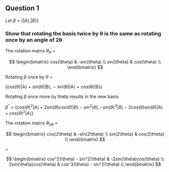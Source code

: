 ## Question 1

Let $\beta$ = $\{|A\rangle, |B\rangle\}$


### Show that rotating the basis twice by θ is the same as rotating once by an angle of 2θ

The rotation matrix $R_{\theta}$ = 

$$ \begin{bmatrix}
cos(\theta) & -sin(\theta) \\
sin(\theta) & cos(\theta) \\
\end{bmatrix} $$

Rotating $\beta$ once by $\theta$ = 

{cos(θ)|A⟩ + sin(θ)|B⟩, − sin(θ)|A⟩ + cos(θ)|B⟩}

Rotating $\beta$ once more by theta results in the new basis

$\beta^{\prime\prime}$ = $\{cos(θ)^2|A⟩ + 2sin(θ)cos(θ)|B⟩ - sin^{2}(θ), −sin(θ)^2|B⟩ - 2cos(θ)sin(θ)|A⟩ + cos(θ)^2|A⟩\}$

The rotation matrix $R_{2\theta}$ = 

$$ \begin{bmatrix}
cos(2\theta) & -sin(2\theta) \\
sin(2\theta) & cos(2\theta) \\
\end{bmatrix} $$ 

=

$$ \begin{bmatrix}
cos^2(\theta) - sin^2(\theta) & -2sin(\theta)cos(\theta) \\
2sin(\theta)cos(\theta) & cos^2(\theta) - sin^2(\theta) \\
\end{bmatrix} $$ 
